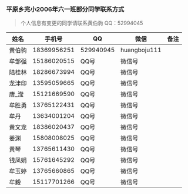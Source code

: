 ### 平原乡完小2006年六一班部分同学联系方式

>个人信息有变更的同学请联系黄伯驹
> QQ：52994045



姓名  | 手机号 | QQ | 微信 | 备注
----- | ---- | -- | --- | -----
黄伯驹 | 18369956251 | 529940945 | huangboju111 | |
牟邹强 | 15186020515 | QQ号 | 微信号 | |
陆桂林 | 18286673994 | QQ号 | 微信号 | |
龙津印 | 13595059665 | QQ号 | 微信号 | |
唐_滢  | 15121669590 | QQ号 | 微信号 | |
牟胜勇 | 13765122431 | QQ号 | 微信号 | |
牟丹   | 13634001204 | QQ号 | 微信号 | |
黄文龙 | 18386020437 | QQ号 | 微信号 | |
姜渊  |  15808008025 | QQ号 | 微信号 | |
黄琴  |  13765611430 | QQ号 | 微信号 | |
钱凤娟 | 15761645292 | QQ号 | 微信号 | |
牟玉婷 | 13765660865 | QQ号 | 微信号 | |
牟毅  | 15117701266 | QQ号 | 微信号 | |
